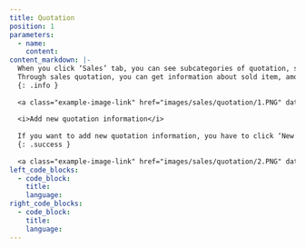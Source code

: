 ```yaml
---
title: Quotation
position: 1
parameters:
  - name:
    content:
content_markdown: |-
  When you click ‘Sales’ tab, you can see subcategories of quotation, sales order, invoice, sales return and delivery note. 
  Through sales quotation, you can get information about sold item, amount, seller, customer and location. (Figure 8.1.0) Top of the page, you can view top of the page summary of the top quotationed items and quotation amount history.  
  {: .info }
  
  <a class="example-image-link" href="images/sales/quotation/1.PNG" data-lightbox="example-1"><img class="example-image" src="images/sales/quotation/1.PNG" data-lightbox="example-1" alt=""></a> 
  
  <i>Add new quotation information</i>
  
  If you want to add new quotation information, you have to click ‘New Transaction’ button. Then you can view figure 8.1.1. There ‘Location’, ‘Customer’, ‘Salesman’ and ‘Items’ fields are autocompleted fields. By using plus marks which are behind ‘Supplier’ and ‘Customer’ fields, you can add new employee and new customer to the system. After filling all the fields there, you have to click ‘Add’ button. Then relevant data will load to the table. 
  {: .success }
  
  <a class="example-image-link" href="images/sales/quotation/2.PNG" data-lightbox="example-1"><img class="example-image" src="images/sales/quotation/2.PNG" data-lightbox="example-1" alt=""></a> 
left_code_blocks:
  - code_block:
    title:
    language:
right_code_blocks:
  - code_block:
    title:
    language:
---
```


